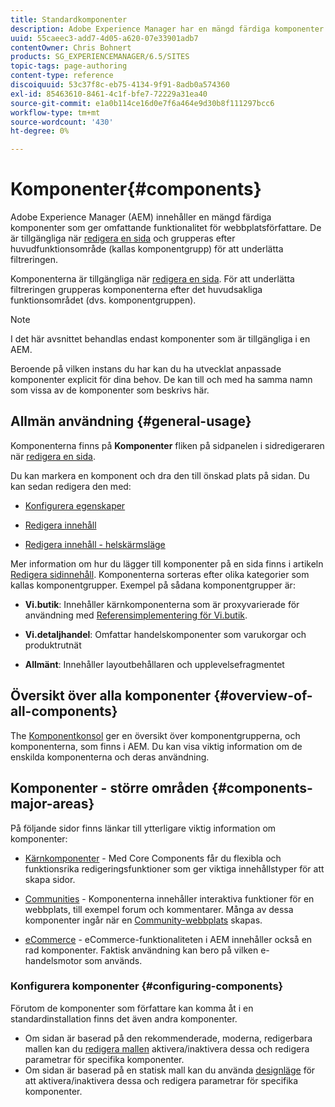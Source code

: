 ```yaml
---
title: Standardkomponenter
description: Adobe Experience Manager har en mängd färdiga komponenter som ger omfattande funktionalitet för webbplatsförfattare.
uuid: 55caeec3-add7-4d05-a620-07e33901adb7
contentOwner: Chris Bohnert
products: SG_EXPERIENCEMANAGER/6.5/SITES
topic-tags: page-authoring
content-type: reference
discoiquuid: 53c37f8c-eb75-4134-9f91-8adb0a574360
exl-id: 85463610-8461-4c1f-bfe7-72229a31ea40
source-git-commit: e1a0b114ce16d0e7f6a464e9d30b8f111297bcc6
workflow-type: tm+mt
source-wordcount: '430'
ht-degree: 0%

---
```


# Komponenter{#components}

Adobe Experience Manager (AEM) innehåller en mängd färdiga komponenter som ger omfattande funktionalitet för webbplatsförfattare. De är tillgängliga när [redigera en sida](/help/sites-authoring/editing-content.md) och grupperas efter huvudfunktionsområde (kallas komponentgrupp) för att underlätta filtreringen.

Komponenterna är tillgängliga när [redigera en sida](/help/sites-authoring/editing-content.md). För att underlätta filtreringen grupperas komponenterna efter det huvudsakliga funktionsområdet (dvs. komponentgruppen).

>[!NOTE]
>
>I det här avsnittet behandlas endast komponenter som är tillgängliga i en AEM.
>
>Beroende på vilken instans du har kan du ha utvecklat anpassade komponenter explicit för dina behov. De kan till och med ha samma namn som vissa av de komponenter som beskrivs här.

## Allmän användning {#general-usage}

Komponenterna finns på **Komponenter** fliken på sidpanelen i sidredigeraren när [redigera en sida](/help/sites-authoring/editing-content.md).

Du kan markera en komponent och dra den till önskad plats på sidan. Du kan sedan redigera den med:

* [Konfigurera egenskaper](/help/sites-authoring/editing-page-properties.md)
* [Redigera innehåll](/help/sites-authoring/editing-content.md)

* [Redigera innehåll - helskärmsläge](/help/sites-authoring/editing-content.md#edit-content-full-screen-mode)

Mer information om hur du lägger till komponenter på en sida finns i artikeln [Redigera sidinnehåll](/help/sites-authoring/editing-content.md).
Komponenterna sorteras efter olika kategorier som kallas komponentgrupper. Exempel på sådana komponentgrupper är:

* **Vi.butik**: Innehåller kärnkomponenterna som är proxyvarierade för användning med [Referensimplementering för Vi.butik](/help/sites-developing/we-retail.md).

* **Vi.detaljhandel**: Omfattar handelskomponenter som varukorgar och produktrutnät

* **Allmänt**: Innehåller layoutbehållaren och upplevelsefragmentet

## Översikt över alla komponenter {#overview-of-all-components}

The [Komponentkonsol](/help/sites-authoring/default-components-console.md) ger en översikt över komponentgrupperna, och komponenterna, som finns i AEM. Du kan visa viktig information om de enskilda komponenterna och deras användning.

## Komponenter - större områden {#components-major-areas}

På följande sidor finns länkar till ytterligare viktig information om komponenter:

* [Kärnkomponenter](https://experienceleague.adobe.com/docs/experience-manager-core-components/using/introduction.html) - Med Core Components får du flexibla och funktionsrika redigeringsfunktioner som ger viktiga innehållstyper för att skapa sidor.

* [Communities](/help/communities/author-communities.md) - Komponenterna innehåller interaktiva funktioner för en webbplats, till exempel forum och kommentarer. Många av dessa komponenter ingår när en [Community-webbplats](/help/communities/overview.md) skapas.

* [eCommerce](/help/commerce/cif-classic/administering/ecommerce.md) - eCommerce-funktionaliteten i AEM innehåller också en rad komponenter. Faktisk användning kan bero på vilken e-handelsmotor som används.

### Konfigurera komponenter {#configuring-components}

Förutom de komponenter som författare kan komma åt i en standardinstallation finns det även andra komponenter.

* Om sidan är baserad på den rekommenderade, moderna, redigerbara mallen kan du [redigera mallen](/help/sites-authoring/templates.md) aktivera/inaktivera dessa och redigera parametrar för specifika komponenter.
* Om sidan är baserad på en statisk mall kan du använda [designläge](/help/sites-authoring/default-components-designmode.md#enable-disable-components) för att aktivera/inaktivera dessa och redigera parametrar för specifika komponenter.
